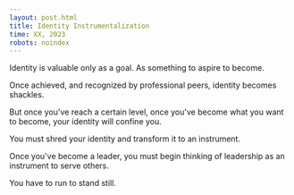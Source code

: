 ```yaml
---
layout: post.html
title: Identity Instrumentalization
time: XX, 2023
robots: noindex
---
```


Identity is valuable only as a goal. As something to aspire to become.

Once achieved, and recognized by professional peers, identity becomes shackles.

But once you've reach a certain level, once you've become what you want to become, your identity will confine you.

You must shred your identity and transform it to an instrument.

Once you've become a leader, you must begin thinking of leadership as an instrument to serve others.

You have to run to stand still.
